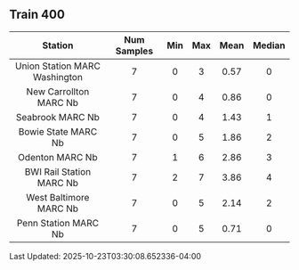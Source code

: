 ## Train 400

| Station | Num Samples | Min | Max | Mean | Median |
| :-----: | :---------: | :-: | :-: | :--: | :----: |
| Union Station MARC Washington | 7 | 0 | 3 | 0.57 | 0 |
| New Carrollton MARC Nb | 7 | 0 | 4 | 0.86 | 0 |
| Seabrook MARC Nb | 7 | 0 | 4 | 1.43 | 1 |
| Bowie State MARC Nb | 7 | 0 | 5 | 1.86 | 2 |
| Odenton MARC Nb | 7 | 1 | 6 | 2.86 | 3 |
| BWI Rail Station MARC Nb | 7 | 2 | 7 | 3.86 | 4 |
| West Baltimore MARC Nb | 7 | 0 | 5 | 2.14 | 2 |
| Penn Station MARC Nb | 7 | 0 | 5 | 0.71 | 0 |


Last Updated: 2025-10-23T03:30:08.652336-04:00
